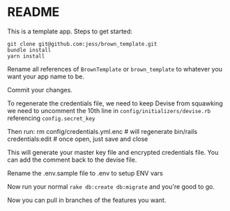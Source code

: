# README

This is a template app. Steps to get started:

    git clone git@github.com:jess/brown_template.git
    bundle install
    yarn install

Rename all references of `BrownTemplate` or `brown_template` to whatever
you want your app name to be.

Commit your changes.

To regenerate the credentials file, we need to keep Devise from
squawking we need to uncomment the 10th line in
`config/initializers/devise.rb` referencing `config.secret_key`

Then run:
    rm config/credentials.yml.enc # will regenerate
    bin/rails credentials:edit # once open, just save and close


This will generate your master key file and encrypted credentials
file. You can add the comment back to the devise file.

Rename the .env.sample file to .env to setup ENV vars

Now run your normal `rake db:create db:migrate` and you're good to go.

Now you can pull in branches of the features you want.
